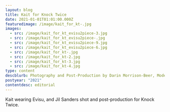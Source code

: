```yaml
---
layout: blog
title: Kait for Knock Twice
date: 2021-01-01T01:01:00.000Z
featuredimage: /image/kait_for_kt-.jpg
images:
  - src: /image/kait_for_kt_evisu2piece-3.jpg
  - src: /image/kait_for_kt_evisu2piece-.jpg
  - src: /image/kait_for_kt_evisu2piece-9.jpg
  - src: /image/kait_for_kt_evisu2piece-6.jpg
  - src: /image/kait_for_kt-.jpg
  - src: /image/kait_for_kt-2.jpg
  - src: /image/kait_for_kt-3.jpg
  - src: /image/kait_for_kt-4.jpg
type: content
descblurb: Photography and Post-Production by Darin Morrison-Beer, Modeling by Kait
postyear: "2021"
contentdesc: editorial
---
```

Kait wearing Evisu, and Jil Sanders shot and post-production for Knock Twice.
